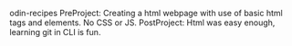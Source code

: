 odin-recipes
PreProject: Creating a html webpage with use of basic html tags and elements. No CSS or JS.
PostProject: Html was easy enough, learning git in CLI is fun.